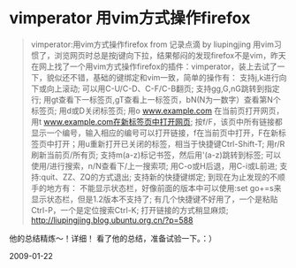 # vimperator 用vim方式操作firefox

> vimperator:用vim方式操作firefox
> from 记录点滴 by liupingjing
> 用vim习惯了，浏览网页时总是按j键向下拉，结果郁闷的发现firefox不是vim，昨天在网上找了一个用vim方式操作firefox的插件：vimperator，装上去试了一下，貌似还不错，基础的键绑定和vim一致，简单的操作有： 支持j,k进行向下或向上滚动; 可以用C-U/C-D、C-F/C-B翻页; 支持gg,G,nG跳转到指定行; 用gt查看下一标签页,gT查看上一标签页，bN(N为一数字）查看第N个标签页; 用d或D关闭标签页; 用o www.example.com 在当前页打开网页，用t www.example.com在新标签页中打开网页; 按f/F，该页中所有链接都显示一个编号，输入相应的编号可以打开链接，f在当前页中打开，F在新标签页中打开；用u重新打开已关闭的标签，相当于快捷键Ctrl-Shift-T; 用r/R刷新当前页/所有页; 支持m(a-z)标记书签，然后用'(a-z)跳转到标签; 可以使用/进行搜索，n/N查看下/上一搜索项; 用C-o或H后退，用C-i或L前进; 支持:quit、ZZ、ZQ的方式退出; 支持新的快捷键绑定; 到现在为止发现的不顺手的地方有： 不能显示状态栏，好像前面的版本中可以使用:set go+=s来显示状态栏，但是1.2版本不支持了; 有几个快捷键不好用了，一个是粘贴Ctrl-P，一个是定位搜索Ctrl-K; 打开链接的方式稍显麻烦;
> http://liupingjing.blog.ubuntu.org.cn/?p=588

他的总结精炼～！详细！
看了他的总结，准备试验一下。：）

2009-01-22